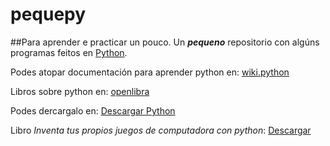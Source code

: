 # pequepy

##Para aprender e practicar un pouco.
Un *<b>pequeno</b>* repositorio con algúns programas feitos en <a href="https://www.python.org/" target="_blank">Python</a>.

Podes atopar documentación para aprender python en: <a href="https://wiki.python.org/moin/SpanishLanguage" target="_blank">wiki.python</a> 

Libros sobre python en: <a href="https://openlibra.com/es/collection/search/category/programacion_python/" target="_blank">openlibra</a>

Podes dercargalo en: <a href="https://www.python.org/downloads/" target="_blank">Descargar Python</a>

Libro *Inventa tus propios juegos de computadora con python*:
<a href="https://openlibra.com/es/book/download/inventa-tus-propios-juegos-de-computadora-con-python-3a-edicion">Descargar</a>

